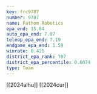 ```yaml
---
key: frc9787
number: 9787
name: Fathom Robotics
epa_end: 15.84
auto_epa_end: 7.07
teleop_epa_end: 7.19
endgame_epa_end: 1.59
winrate: 0.425
district_epa_rank: 707
district_epa_percentile: 0.6074
type: Team
---
```

[[2024alhu]]
[[2024cur]]
